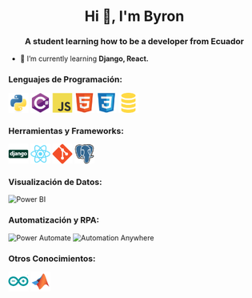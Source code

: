 <h1 align="center">Hi 👋, I'm Byron</h1>
<h3 align="center">A student learning how to be a developer from Ecuador</h3>

- 🌱 I’m currently learning **Django, React.**
<h3 align="left">Lenguajes de Programación:</h3>
<p align="left">
  <img src="https://raw.githubusercontent.com/devicons/devicon/master/icons/python/python-original.svg" alt="Python" width="40" height="40"/>
  <img src="https://raw.githubusercontent.com/devicons/devicon/master/icons/csharp/csharp-original.svg" alt="C#" width="40" height="40"/>
  <img src="https://raw.githubusercontent.com/devicons/devicon/master/icons/javascript/javascript-original.svg" alt="JavaScript" width="40" height="40"/>
  <img src="https://raw.githubusercontent.com/devicons/devicon/master/icons/html5/html5-original.svg" alt="HTML5" width="40" height="40"/>
  <img src="https://raw.githubusercontent.com/devicons/devicon/master/icons/css3/css3-original.svg" alt="CSS3" width="40" height="40"/>
  <img src="https://raw.githubusercontent.com/devicons/devicon/master/icons/sql/sql-original.svg" alt="SQL" width="40" height="40"/>
</p>

<h3 align="left">Herramientas y Frameworks:</h3>
<p align="left">
  <img src="https://raw.githubusercontent.com/devicons/devicon/master/icons/django/django-original.svg" alt="Django" width="40" height="40"/>
  <img src="https://raw.githubusercontent.com/devicons/devicon/master/icons/react/react-original.svg" alt="React" width="40" height="40"/>
  <img src="https://raw.githubusercontent.com/devicons/devicon/master/icons/git/git-original.svg" alt="Git" width="40" height="40"/>
  <img src="https://raw.githubusercontent.com/devicons/devicon/master/icons/postgresql/postgresql-original.svg" alt="PostgreSQL" width="40" height="40"/>
</p>

<h3 align="left">Visualización de Datos:</h3>
<p align="left">
  <img src="https://raw.githubusercontent.com/devicons/devicon/master/icons/powerbi/powerbi-original.svg" alt="Power BI" width="40" height="40"/>
</p>

<h3 align="left">Automatización y RPA:</h3>
<p align="left">
  <img src="https://raw.githubusercontent.com/devicons/devicon/master/icons/powerautomate/powerautomate-original.svg" alt="Power Automate" width="40" height="40"/>
  <img src="https://raw.githubusercontent.com/devicons/devicon/master/icons/automationanywhere/automationanywhere-original.svg" alt="Automation Anywhere" width="40" height="40"/>
</p>

<h3 align="left">Otros Conocimientos:</h3>
<p align="left">
  <img src="https://raw.githubusercontent.com/devicons/devicon/master/icons/arduino/arduino-original.svg" alt="Arduino" width="40" height="40"/>
  <img src="https://raw.githubusercontent.com/devicons/devicon/master/icons/matlab/matlab-original.svg" alt="MATLAB" width="40" height="40"/>
</p>


